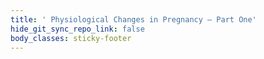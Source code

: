 ```yaml
---
title: ' Physiological Changes in Pregnancy – Part One'
hide_git_sync_repo_link: false
body_classes: sticky-footer
---
```


